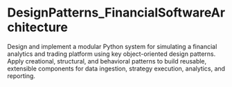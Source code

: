 # DesignPatterns_FinancialSoftwareArchitecture
Design and implement a modular Python system for simulating a financial analytics and trading platform using key object-oriented design patterns.  Apply creational, structural, and behavioral patterns to build reusable, extensible components for data ingestion, strategy execution, analytics, and reporting.
